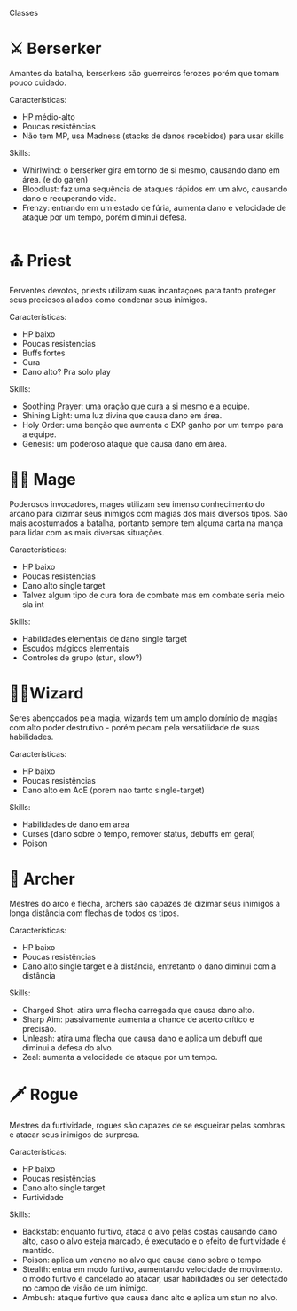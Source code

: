 Classes

# ⚔️  Berserker
Amantes da batalha, berserkers são guerreiros ferozes porém que tomam pouco cuidado.

Características:
- HP médio-alto
- Poucas resistências
- Não tem MP, usa Madness (stacks de danos recebidos) para usar skills

Skills:
- Whirlwind: o berserker gira em torno de si mesmo, causando dano em área. (e do garen)
- Bloodlust: faz uma sequência de ataques rápidos em um alvo, causando dano e recuperando vida.
- Frenzy: entrando em um estado de fúria, aumenta dano e velocidade de ataque por um tempo, porém diminui defesa.

# ⛪ Priest
Ferventes devotos, priests utilizam suas incantaçoes para tanto proteger seus preciosos aliados como condenar seus inimigos.

Características:
- HP baixo
- Poucas resistencias
- Buffs fortes
- Cura
- Dano alto? Pra solo play

Skills:
- Soothing Prayer: uma oração que cura a si mesmo e a equipe.
- Shining Light: uma luz divina que causa dano em área.
- Holy Order: uma benção que aumenta o EXP ganho por um tempo para a equipe.
- Genesis: um poderoso ataque que causa dano em área.

# 🧙‍♀️ Mage
Poderosos invocadores, mages utilizam seu imenso conhecimento do arcano para dizimar seus inimigos com magias dos mais diversos tipos. São mais acostumados a batalha, portanto sempre tem alguma carta na manga para lidar com as mais diversas situações.

Características:
- HP baixo
- Poucas resistências
- Dano alto single target
- Talvez algum tipo de cura fora de combate mas em combate seria meio sla int

Skills:
- Habilidades elementais de dano single target
- Escudos mágicos elementais
- Controles de grupo (stun, slow?)

# 🧙‍♂️Wizard
Seres abençoados pela magia, wizards tem um amplo domínio de magias com alto poder destrutivo - porém pecam pela versatilidade de suas habilidades.

Características:
- HP baixo
- Poucas resistências
- Dano alto em AoE (porem nao tanto single-target)

Skills:
- Habilidades de dano em area
- Curses (dano sobre o tempo, remover status, debuffs em geral)
- Poison


# 🏹 Archer
Mestres do arco e flecha, archers são capazes de dizimar seus inimigos a longa distância com flechas de todos os tipos.

Características:
- HP baixo
- Poucas resistências
- Dano alto single target e à distância, entretanto o dano diminui com a distância

Skills:
- Charged Shot: atira uma flecha carregada que causa dano alto.
- Sharp Aim: passivamente aumenta a chance de acerto crítico e precisão.
- Unleash: atira uma flecha que causa dano e aplica um debuff que diminui a defesa do alvo.
- Zeal: aumenta a velocidade de ataque por um tempo.

# 🗡️ Rogue
Mestres da furtividade, rogues são capazes de se esgueirar pelas sombras e atacar seus inimigos de surpresa.

Características:
- HP baixo
- Poucas resistências
- Dano alto single target
- Furtividade

Skills:
- Backstab: enquanto furtivo, ataca o alvo pelas costas causando dano alto, caso o alvo esteja marcado, é executado e o efeito de furtividade é mantido.
- Poison: aplica um veneno no alvo que causa dano sobre o tempo.
- Stealth: entra em modo furtivo, aumentando velocidade de movimento. o modo furtivo é cancelado ao atacar, usar habilidades ou ser detectado no campo de visão de um inimigo.
- Ambush: ataque furtivo que causa dano alto e aplica um stun no alvo.
